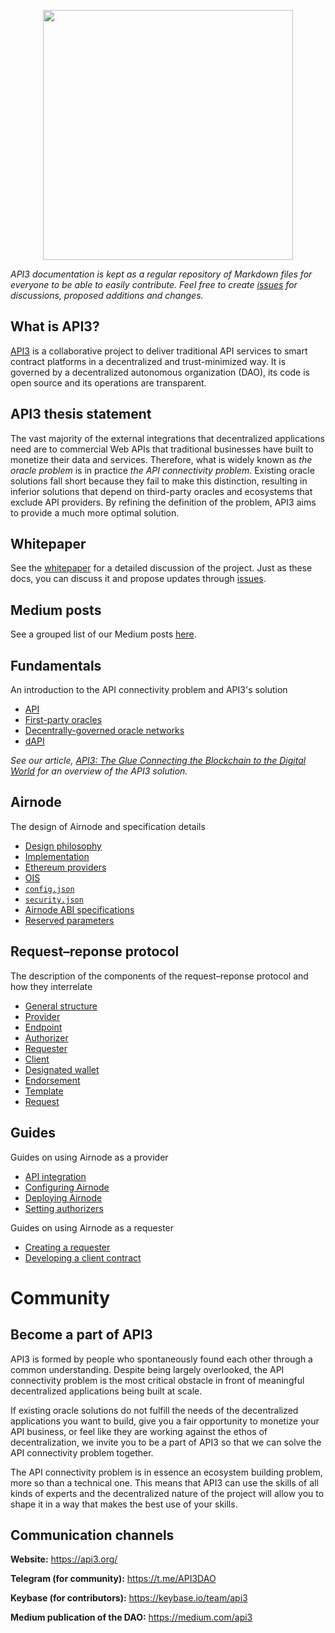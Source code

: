 <p align="center">
  <img src="https://github.com/clc-group/api3-docs/raw/master/figures/api3.png" width="400" />
</p>

*API3 documentation is kept as a regular repository of Markdown files for everyone to be able to easily contribute.
Feel free to create [issues](https://github.com/api3dao/api3-docs/issues) for discussions, proposed additions and changes.*

## What is API3?

[API3](https://api3.org/) is a collaborative project to deliver traditional API services to smart contract platforms in a decentralized and trust-minimized way.
It is governed by a decentralized autonomous organization (DAO), its code is open source and its operations are transparent.

## API3 thesis statement

The vast majority of the external integrations that decentralized applications need are to commercial Web APIs that traditional businesses have built to monetize their data and services.
Therefore, what is widely known as *the oracle problem* is in practice *the API connectivity problem*.
Existing oracle solutions fall short because they fail to make this distinction, resulting in inferior solutions that depend on third-party oracles and ecosystems that exclude API providers.
By refining the definition of the problem, API3 aims to provide a much more optimal solution.

## Whitepaper

See the [whitepaper](https://raw.githubusercontent.com/api3dao/api3-whitepaper/master/api3-whitepaper.pdf) for a detailed discussion of the project.
Just as these docs, you can discuss it and propose updates through [issues](https://github.com/api3dao/api3-whitepaper/issues).

## Medium posts

See a grouped list of our Medium posts [here](/medium.md).

## Fundamentals

An introduction to the API connectivity problem and API3's solution

- [API](/fundamentals/api.md)
- [First-party oracles](/fundamentals/first-party-oracles.md)
- [Decentrally-governed oracle networks](/fundamentals/decentrally-governed-oracle-networks.md)
- [dAPI](/fundamentals/dapi.md)

*See our article, [API3: The Glue Connecting the Blockchain to the Digital World](https://medium.com/api3/api3-the-glue-connecting-the-blockchain-to-the-digital-world-129e61ec598f) for an overview of the API3 solution.*

## Airnode

The design of Airnode and specification details

- [Design philosophy](/airnode/design-philosophy.md)
- [Implementation](/airnode/implementation.md)
- [Ethereum providers](/airnode/ethereum-providers.md)
- [OIS](/airnode/ois.md)
- [`config.json`](/airnode/config-json.md)
- [`security.json`](/airnode/security-json.md)
- [Airnode ABI specifications](/airnode/airnode-abi-specifications.md)
- [Reserved parameters](/airnode/reserved-parameters.md)

## Request–reponse protocol

The description of the components of the request–reponse protocol and how they interrelate

- [General structure](/request-response-protocol/general-structure.md)
- [Provider](/request-response-protocol/provider.md)
- [Endpoint](/request-response-protocol/endpoint.md)
- [Authorizer](/request-response-protocol/authorizer.md)
- [Requester](/request-response-protocol/requester.md)
- [Client](/request-response-protocol/client.md)
- [Designated wallet](/request-response-protocol/designated-wallet.md)
- [Endorsement](/request-response-protocol/endorsement.md)
- [Template](/request-response-protocol/template.md)
- [Request](/request-response-protocol/request.md)

## Guides

Guides on using Airnode as a provider

- [API integration](/guides/api-integration.md)
- [Configuring Airnode](/guides/configuring-airnode.md)
- [Deploying Airnode](/guides/deploying-airnode.md)
- [Setting authorizers](/guides/setting-authorizers.md)

Guides on using Airnode as a requester

- [Creating a requester](/guides/creating-a-requester.md)
- [Developing a client contract](/guides/developing-a-client-contract.md)

# Community

## Become a part of API3

API3 is formed by people who spontaneously found each other through a common understanding.
Despite being largely overlooked, the API connectivity problem is the most critical obstacle in front of meaningful decentralized applications being built at scale.

If existing oracle solutions do not fulfill the needs of the decentralized applications you want to build, give you a fair opportunity to monetize your API business, or feel like they are working against the ethos of decentralization, we invite you to be a part of API3 so that we can solve the API connectivity problem together.

The API connectivity problem is in essence an ecosystem building problem, more so than a technical one.
This means that API3 can use the skills of all kinds of experts and the decentralized nature of the project will allow you to shape it in a way that makes the best use of your skills.

## Communication channels

**Website:** https://api3.org/

**Telegram (for community):** https://t.me/API3DAO

**Keybase (for contributors):** https://keybase.io/team/api3

**Medium publication of the DAO:** https://medium.com/api3
